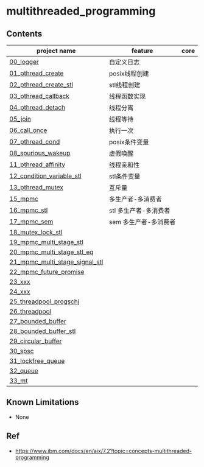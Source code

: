 # multithreaded_programming 


## Contents

| project name | feature | core |
| -------------|---------|-------|     
|[00_logger](00_logger)| 自定义日志 |   |     
|[01_pthread_create](01_pthread_create)| posix线程创建 |    |     
|[02_pthread_create_stl](02_pthread_create_stl)| stl线程创建 |    |     
|[03_pthread_callback](03_pthread_callback)| 线程函数实现  |    |     
|[04_pthread_detach](04_pthread_detach)| 线程分离  |    |     
|[05_join](05_join)| 线程等待  |      |   
|[06_call_once](06_call_once)| 执行一次 |     |    
|[07_pthread_cond](07_pthread_cond)| posix条件变量  |      |   
|[08_spurious_wakeup](08_spurious_wakeup)| 虚假唤醒 |     |    
|[11_pthread_affinity](11_pthread_affinity)| 线程亲和性  |     |    
|[12_condition_variable_stl](12_condition_variable_stl)|stl条件变量  |      |   
|[13_pthread_mutex](13_pthread_mutex)| 互斥量  |      |   
|[15_mpmc](15_mpmc)| 多生产者-多消费者 |      |   
|[16_mpmc_stl](16_mpmc_stl)|stl 多生产者-多消费者 |      |   
|[17_mpmc_sem](17_mpmc_sem)| sem 多生产者-多消费者 |      |   
|[18_mutex_lock_stl](18_mutex_lock_stl)|  |     |    
|[19_mpmc_multi_stage_stl](19_mpmc_multi_stage_stl)|  |      |   
|[20_mpmc_multi_stage_stl_eq](20_mpmc_multi_stage_stl_eq)|  |      |   
|[21_mpmc_multi_stage_signal_stl](21_mpmc_multi_stage_signal_stl)|  |      |   
|[22_mpmc_future_promise](22_mpmc_future_promise)|  |      |   
|[23_xxx](23_xxx) |   |      |   
|[24_xxx](24_xxx)  |   |      |    
|[25_threadpool_progschj](25_threadpool_progschj)|  |      |   
|[26_threadpool](26_threadpool)|  |      |   
|[27_bounded_buffer](27_bounded_buffer)|  |      |   
|[28_bounded_buffer_stl](28_bounded_buffer_stl)|  |      |   
|[29_circular_buffer](29_circular_buffer)|  |      |   
|[30_spsc](30_spsc)|  |      |   
|[31_lockfree_queue](31_lockfree_queue)|  |      |   
|[32_queue](32_queue)|  |      |   
|[33_mt](33_mt)|  |       |   

## Known Limitations

  - None

## Ref   

+ https://www.ibm.com/docs/en/aix/7.2?topic=concepts-multithreaded-programming     
